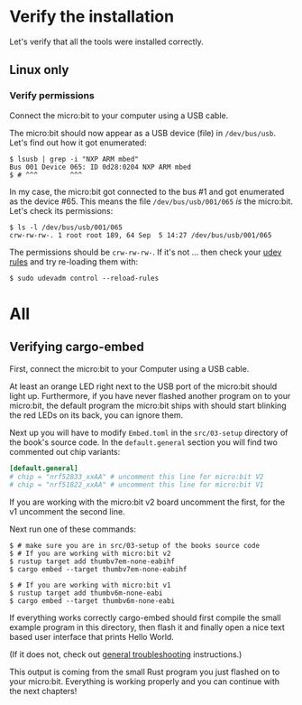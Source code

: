 # Verify the installation

Let's verify that all the tools were installed correctly.

## Linux only

### Verify permissions

Connect the micro:bit to your computer using a USB cable.

The micro:bit should now appear as a USB device (file) in `/dev/bus/usb`. Let's find out how it got
enumerated:

``` console
$ lsusb | grep -i "NXP ARM mbed"
Bus 001 Device 065: ID 0d28:0204 NXP ARM mbed
$ # ^^^        ^^^
```

In my case, the micro:bit got connected to the bus #1 and got enumerated as the device #65. This means the
file `/dev/bus/usb/001/065` *is* the micro:bit. Let's check its permissions:

``` console
$ ls -l /dev/bus/usb/001/065
crw-rw-rw-. 1 root root 189, 64 Sep  5 14:27 /dev/bus/usb/001/065
```

The permissions should be `crw-rw-rw-`. If it's not ... then check your [udev
rules] and try re-loading them with:

[udev rules]: linux.md#udev-rules

``` console
$ sudo udevadm control --reload-rules
```

# All

## Verifying cargo-embed
First, connect the micro:bit to your Computer using a USB cable.

At least an orange LED right next to the USB port of the micro:bit should light up.
Furthermore, if you have never flashed another program on to your micro:bit, the default
program the micro:bit ships with should start blinking the red LEDs on its back, you
can ignore them.

Next up you will have to modify `Embed.toml` in the `src/03-setup` directory of the
book's source code. In the `default.general` section you will find two commented out
chip variants:

```toml
[default.general]
# chip = "nrf52833_xxAA" # uncomment this line for micro:bit V2
# chip = "nrf51822_xxAA" # uncomment this line for micro:bit V1
```

If you are working with the micro:bit v2 board uncomment the first, for the v1
uncomment the second line.

Next run one of these commands:

```
$ # make sure you are in src/03-setup of the books source code
$ # If you are working with micro:bit v2
$ rustup target add thumbv7em-none-eabihf
$ cargo embed --target thumbv7em-none-eabihf

$ # If you are working with micro:bit v1
$ rustup target add thumbv6m-none-eabi
$ cargo embed --target thumbv6m-none-eabi
```

If everything works correctly cargo-embed should first compile the small example program
in this directory, then flash it and finally open a nice text based user interface that
prints Hello World.

(If it does not, check out [general troubleshooting] instructions.)

[general troubleshooting]: ../appendix/1-general-troubleshooting/index.html

This output is coming from the small Rust program you just flashed on to your micro:bit.
Everything is working properly and you can continue with the next chapters!
